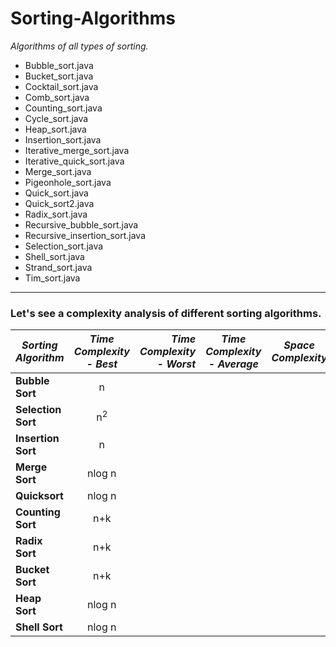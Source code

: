 # Sorting-Algorithms

*Algorithms of all types of sorting.*

* Bubble_sort.java
* Bucket_sort.java
* Cocktail_sort.java
* Comb_sort.java
* Counting_sort.java
* Cycle_sort.java
* Heap_sort.java
* Insertion_sort.java
* Iterative_merge_sort.java
* Iterative_quick_sort.java
* Merge_sort.java
* Pigeonhole_sort.java
* Quick_sort.java
* Quick_sort2.java
* Radix_sort.java
* Recursive_bubble_sort.java
* Recursive_insertion_sort.java
* Selection_sort.java
* Shell_sort.java
* Strand_sort.java
* Tim_sort.java

---

### Let's see a complexity analysis of different sorting algorithms.


| *Sorting Algorithm* |*Time Complexity - Best* |*Time Complexity - Worst* |*Time Complexity - Average* |*Space Complexity* |
| -------------       |:-------------:          | -----:                 | -------------            |:-------------:  |
| **Bubble Sort**     |   n                     |                 |       | | |
| **Selection Sort**  |   n<sup>2</sup>         |                 |       | | |
| **Insertion Sort**  |   n                     |                 |       | | |
| **Merge Sort**      |   nlog n                |                 |       | | |
| **Quicksort**       |   nlog n                |                 |       | | |
| **Counting Sort**   |   n+k                   |                 |       | | |
| **Radix Sort**      |   n+k                   |                 |       | | |
| **Bucket Sort**     |   n+k                   |                 |       | | |
| **Heap Sort**       |   nlog n                |                 |       | | |
| **Shell Sort**      |   nlog n                |                 |       | | |
 
